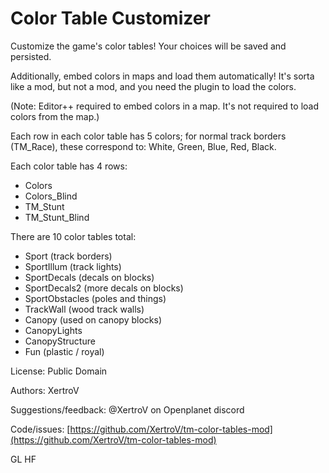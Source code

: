 # Color Table Customizer

Customize the game's color tables! Your choices will be saved and persisted.

Additionally, embed colors in maps and load them automatically! It's sorta like a mod, but not a mod, and you need the plugin to load the colors.

(Note: Editor++ required to embed colors in a map. It's not required to load colors from the map.)

Each row in each color table has 5 colors; for normal track borders (TM_Race), these correspond to: White, Green, Blue, Red, Black.

Each color table has 4 rows:

* Colors
* Colors_Blind
* TM_Stunt
* TM_Stunt_Blind

There are 10 color tables total:

* Sport (track borders)
* SportIllum (track lights)
* SportDecals (decals on blocks)
* SportDecals2 (more decals on blocks)
* SportObstacles (poles and things)
* TrackWall (wood track walls)
* Canopy (used on canopy blocks)
* CanopyLights
* CanopyStructure
* Fun (plastic / royal)

License: Public Domain

Authors: XertroV

Suggestions/feedback: @XertroV on Openplanet discord

Code/issues: [https://github.com/XertroV/tm-color-tables-mod](https://github.com/XertroV/tm-color-tables-mod)

GL HF

<!-- If/when Color Tables in map mods is fixed, you'll find this plugin saves ColorTable.gbx.json files in the same format as the game, so they are ready for copying into a mod. -->
